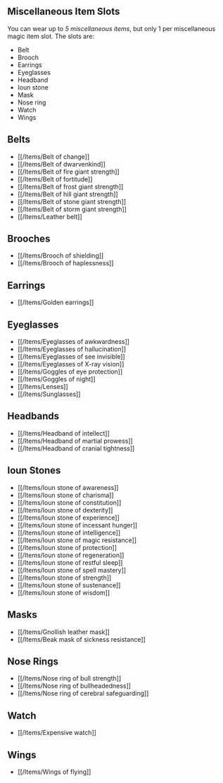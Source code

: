 ## Miscellaneous Item Slots

You can wear up to *5 miscellaneous items*, but only 1 per miscellaneous magic item slot. The slots are:
- Belt
- Brooch
- Earrings
- Eyeglasses
- Headband
- Ioun stone
- Mask
- Nose ring
- Watch
- Wings

## Belts

- [[/Items/Belt of change]]
- [[/Items/Belt of dwarvenkind]]
- [[/Items/Belt of fire giant strength]]
- [[/Items/Belt of fortitude]]
- [[/Items/Belt of frost giant strength]]
- [[/Items/Belt of hill giant strength]]
- [[/Items/Belt of stone giant strength]]
- [[/Items/Belt of storm giant strength]]
- [[/Items/Leather belt]] 

## Brooches

- [[/Items/Brooch of shielding]]
- [[/Items/Brooch of haplessness]]

## Earrings

- [[/Items/Golden earrings]]

## Eyeglasses

- [[/Items/Eyeglasses of awkwardness]]
- [[/Items/Eyeglasses of hallucination]]
- [[/Items/Eyeglasses of see invisible]]
- [[/Items/Eyeglasses of X-ray vision]]
- [[/Items/Goggles of eye protection]]
- [[/Items/Goggles of night]]
- [[/Items/Lenses]]
- [[/Items/Sunglasses]]

## Headbands

- [[/Items/Headband of intellect]]
- [[/Items/Headband of martial prowess]]
- [[/Items/Headband of cranial tightness]]

## Ioun Stones

- [[/Items/Ioun stone of awareness]]
- [[/Items/Ioun stone of charisma]]
- [[/Items/Ioun stone of constitution]]
- [[/Items/Ioun stone of dexterity]]
- [[/Items/Ioun stone of experience]]
- [[/Items/Ioun stone of incessant hunger]]
- [[/Items/Ioun stone of intelligence]]
- [[/Items/Ioun stone of magic resistance]]
- [[/Items/Ioun stone of protection]]
- [[/Items/Ioun stone of regeneration]]
- [[/Items/Ioun stone of restful sleep]]
- [[/Items/Ioun stone of spell mastery]]
- [[/Items/Ioun stone of strength]]
- [[/Items/Ioun stone of sustenance]]
- [[/Items/Ioun stone of wisdom]]

## Masks

- [[/Items/Gnollish leather mask]]
- [[/Items/Beak mask of sickness resistance]]

## Nose Rings

- [[/Items/Nose ring of bull strength]]
- [[/Items/Nose ring of bullheadedness]]
- [[/Items/Nose ring of cerebral safeguarding]]

## Watch

- [[/Items/Expensive watch]]

## Wings

- [[/Items/Wings of flying]]